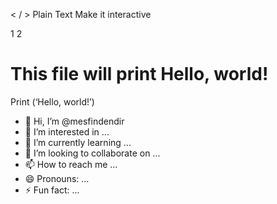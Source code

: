 < / >   Plain Text
Make it interactive

1
2
# This file will print Hello, world!
Print (‘Hello, world!’)
- 👋 Hi, I’m @mesfindendir
- 👀 I’m interested in ...
- 🌱 I’m currently learning ...
- 💞️ I’m looking to collaborate on ...
- 📫 How to reach me ...
- 😄 Pronouns: ...
- ⚡ Fun fact: ...

<!---
mesfindendir/mesfindendir is a ✨ special ✨ repository because its `README.md` (this file) appears on your GitHub profile.
You can click the Preview link to take a look at your changes.
--->
